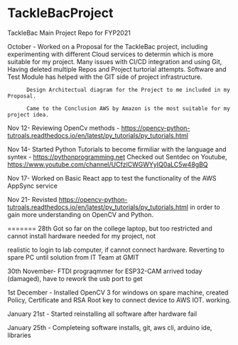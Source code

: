 # TackleBacProject
TackleBac Main Project Repo for FYP2021

October - Worked on a Proposal for the TackleBac project,  including experimenting with different Cloud services to determin which is more suitable for my project.
          Many issues with CI/CD integration and using Git, Having deleted multiple Repos and Project turtorial attempts.
          Software and Test Module has helped with the GIT side of project infrastructure.
          
          Design Architectual diagram for the Project to me included in my Proposal.
          
          Came to the Conclusion AWS by Amazon is the most suitable for my project idea.

Nov 12- Reviewing OpenCv methods - https://opencv-python-tutroals.readthedocs.io/en/latest/py_tutorials/py_tutorials.html

Nov 14- Started Python Tutorials to become firmiliar with the language and syntex - https://pythonprogramming.net
        Checked out Sentdec on Youtube, https://www.youtube.com/channel/UCfzlCWGWYyIQ0aLC5w48gBQ

Nov 17- Worked on Basic React app to test the functionality of the AWS AppSync service

Nov 21- Revisted https://opencv-python-tutroals.readthedocs.io/en/latest/py_tutorials/py_tutorials.html in order to gain more understanding on OpenCV and Python.

=======
28th Got so far on the college laptop, but too restricted and cannot install hardware needed for my project, not 

realistic to login to lab computer, if cannot connect hardware. Reverting to spare PC until solution from IT Team at GMIT

30th November- FTDI prograqmmer for ESP32-CAM arrived today (damaged), have to rework the usb port to get 

1st December - Installed OpenCV 3 for windows on spare machine,  created Policy, Certificate and RSA Root key to connect device to AWS IOT.
working.

January 21st - Started reinstalling all software after hardware fail

January 25th - Completeing software installs, git, aws cli, arduino ide, libraries
